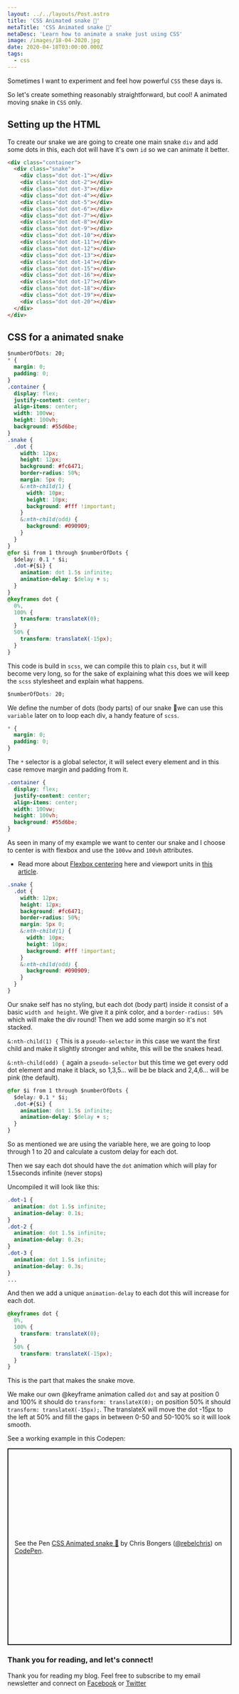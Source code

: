 ```yaml
---
layout: ../../layouts/Post.astro
title: 'CSS Animated snake 🐍'
metaTitle: 'CSS Animated snake 🐍'
metaDesc: 'Learn how to animate a snake just using CSS'
image: /images/18-04-2020.jpg
date: 2020-04-18T03:00:00.000Z
tags:
  - css
---
```


Sometimes I want to experiment and feel how powerful `CSS` these days is.

So let's create something reasonably straightforward, but cool! A animated moving snake in `CSS` only.

## Setting up the HTML

To create our snake we are going to create one main snake `div` and add some dots in this, each dot will have it's own `id` so we can animate it better.

```html
<div class="container">
  <div class="snake">
    <div class="dot dot-1"></div>
    <div class="dot dot-2"></div>
    <div class="dot dot-3"></div>
    <div class="dot dot-4"></div>
    <div class="dot dot-5"></div>
    <div class="dot dot-6"></div>
    <div class="dot dot-7"></div>
    <div class="dot dot-8"></div>
    <div class="dot dot-9"></div>
    <div class="dot dot-10"></div>
    <div class="dot dot-11"></div>
    <div class="dot dot-12"></div>
    <div class="dot dot-13"></div>
    <div class="dot dot-14"></div>
    <div class="dot dot-15"></div>
    <div class="dot dot-16"></div>
    <div class="dot dot-17"></div>
    <div class="dot dot-18"></div>
    <div class="dot dot-19"></div>
    <div class="dot dot-20"></div>
  </div>
</div>
```

## CSS for a animated snake

```css
$numberOfDots: 20;
* {
  margin: 0;
  padding: 0;
}
.container {
  display: flex;
  justify-content: center;
  align-items: center;
  width: 100vw;
  height: 100vh;
  background: #55d6be;
}
.snake {
  .dot {
    width: 12px;
    height: 12px;
    background: #fc6471;
    border-radius: 50%;
    margin: 5px 0;
    &:nth-child(1) {
      width: 10px;
      height: 10px;
      background: #fff !important;
    }
    &:nth-child(odd) {
      background: #090909;
    }
  }
}
@for $i from 1 through $numberOfDots {
  $delay: 0.1 * $i;
  .dot-#{$i} {
    animation: dot 1.5s infinite;
    animation-delay: $delay + s;
  }
}
@keyframes dot {
  0%,
  100% {
    transform: translateX(0);
  }
  50% {
    transform: translateX(-15px);
  }
}
```

This code is build in `scss`, we can compile this to plain `css`, but it will become very long, so for the sake of explaining what this does we will keep the `scss` stylesheet and explain what happens.

```css
$numberOfDots: 20;
```

We define the number of dots (body parts) of our snake 🐍we can use this `variable` later on to loop each div, a handy feature of `scss`.

```css
* {
  margin: 0;
  padding: 0;
}
```

The `*` selector is a global selector, it will select every element and in this case remove margin and padding from it.

```css
.container {
  display: flex;
  justify-content: center;
  align-items: center;
  width: 100vw;
  height: 100vh;
  background: #55d6be;
}
```

As seen in many of my example we want to center our snake and I choose to center is with flexbox and use the `100vw` and `100vh` attributes.

- Read more about [Flexbox centering](https://daily-dev-tips.com/posts/css-flexbox-most-easy-center-vertical-and-horizontal/) here and viewport units in [this article](https://daily-dev-tips.com/posts/how-to-work-with-css-viewport-units/).

```css
.snake {
  .dot {
    width: 12px;
    height: 12px;
    background: #fc6471;
    border-radius: 50%;
    margin: 5px 0;
    &:nth-child(1) {
      width: 10px;
      height: 10px;
      background: #fff !important;
    }
    &:nth-child(odd) {
      background: #090909;
    }
  }
}
```

Our snake self has no styling, but each dot (body part) inside it consist of a basic `width and height`. We give it a pink color, and a `border-radius: 50%` which will make the div round! Then we add some margin so it's not stacked.

`&:nth-child(1) {` This is a `pseudo-selector` in this case we want the first child and make it slightly stronger and white, this will be the snakes head.

`&:nth-child(odd) {` again a `pseudo-selector` but this time we get every odd dot element and make it black, so 1,3,5... will be be black and 2,4,6... will be pink (the default).

```css
@for $i from 1 through $numberOfDots {
  $delay: 0.1 * $i;
  .dot-#{$i} {
    animation: dot 1.5s infinite;
    animation-delay: $delay + s;
  }
}
```

So as mentioned we are using the variable here, we are going to loop through 1 to 20 and calculate a custom delay for each dot.

Then we say each dot should have the `dot` animation which will play for 1.5seconds infinite (never stops)

Uncompiled it will look like this:

```css
.dot-1 {
  animation: dot 1.5s infinite;
  animation-delay: 0.1s;
}
.dot-2 {
  animation: dot 1.5s infinite;
  animation-delay: 0.2s;
}
.dot-3 {
  animation: dot 1.5s infinite;
  animation-delay: 0.3s;
}
...
```

And then we add a unique `animation-delay` to each dot this will increase for each dot.

```css
@keyframes dot {
  0%,
  100% {
    transform: translateX(0);
  }
  50% {
    transform: translateX(-15px);
  }
}
```

This is the part that makes the snake move.

We make our own @keyframe animation called `dot` and say at position 0 and 100% it should do `transform: translateX(0);` on position 50% it should `transform: translateX(-15px);`. The translateX will move the dot -15px to the left at 50% and fill the gaps in between 0-50 and 50-100% so it will look smooth.

See a working example in this Codepen:

<p class="codepen" data-height="441" data-theme-id="dark" data-default-tab="html,result" data-user="rebelchris" data-slug-hash="dyYGwBz" style="height: 441px; box-sizing: border-box; display: flex; align-items: center; justify-content: center; border: 2px solid; margin: 1em 0; padding: 1em;" data-pen-title="CSS Animated snake 🐍">
  <span>See the Pen <a href="https://codepen.io/rebelchris/pen/dyYGwBz">
  CSS Animated snake 🐍</a> by Chris Bongers (<a href="https://codepen.io/rebelchris">@rebelchris</a>)
  on <a href="https://codepen.io">CodePen</a>.</span>
</p>
<script async src="https://static.codepen.io/assets/embed/ei.js"></script>

### Thank you for reading, and let's connect!

Thank you for reading my blog. Feel free to subscribe to my email newsletter and connect on [Facebook](https://www.facebook.com/DailyDevTipsBlog) or [Twitter](https://twitter.com/DailyDevTips1)
